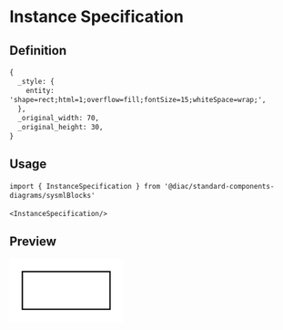 # Instance Specification

## Definition

```
{
  _style: { 
    entity: 'shape=rect;html=1;overflow=fill;fontSize=15;whiteSpace=wrap;',
  },
  _original_width: 70,
  _original_height: 30,
}
```

## Usage

```
import { InstanceSpecification } from '@diac/standard-components-diagrams/sysmlBlocks'

<InstanceSpecification/>
```

## Preview

<img src="./instance-specification.png" width="200"/>
